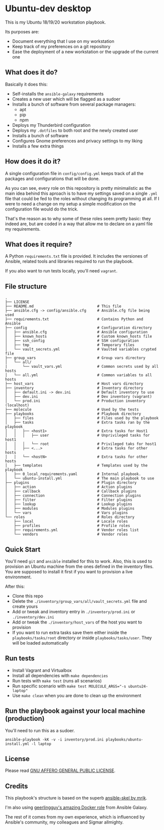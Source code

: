# Ubuntu-dev desktop

This is my Ubuntu 18/19/20 workstation playbook.

Its purposes are:

- Document everything that I use on my workstation
- Keep track of my preferences on a git repository
- Ease the deployment of a new workstation or the upgrade of the current one

## What does it do?

Basically it does this:

- Self-installs the `ansible-galaxy` requirements
- Creates a new user which will be flagged as a sudoer
- Installs a bunch of software from several package managers:
    - apt
    - pip
    - npm
- Deploys my Thunderbird configuration
- Deploys my `.dotfiles` to both root and the newly created user
- Installs a bunch of software
- Configures Gnome preferences and privacy settings to my liking
- Installs a few extra things

## How does it do it?

A single configuration file in `config/config.yml` keeps track of all the packages and configurations that will be done.

As you can see, every role on this repository is pretty minimalistic as the main idea behind this aproach is to have my settings saved on a single `.yml` file that could be fed to the roles without changing its programming at all. If I were to need a change on my setup a simple modification on the configuration file would do the trick.

That's the reason as to why some of these roles seem pretty basic: they indeed are, but are coded in a way that allow me to declare on a yaml file my requirements.

## What does it require?

A Python `requirements.txt` file is provided. It includes the versiones of Ansible, related tools and libraries required to run the playbook.

If you also want to run tests locally, you'll need `vagrant`.

## File structure

```
.
├── LICENSE
├── README.md                             # This file
├── ansible.cfg -> config/ansible.cfg     # Ansible.cfg file being used
├── requirements.txt                      # Contains Python and Ansible
├── config                                # Configuration directory
│   ├── ansible.cfg                       # Ansible configuration
│   ├── known_hosts                       # Custom known_hosts file
│   ├── ssh_config                        # SSH configuration
│   ├── tmp                               # Temporary files
│   └── vault_secrets.yml                 # Vaulted variables crypted file
├── group_vars                            # Group vars directory
│   └── all/
|       └── vault_vars.yml                # Common secrets used by all hosts
│   └── all.yml                           # Common variables to all hosts
├── host_vars                             # Host vars directory
├── inventory                             # Inventory directory
│   ├── default.ini -> dev.ini            # Default inventory to use
│   ├── dev.ini                           # Dev inventory (vagrant)
│   └── prod.ini                          # Production inventory (localhost)
├── molecule                              # Used by the tests
├── playbooks                             # Playbook directory
│   ├── files                             # Files used by the playbook
│   ├── tasks                             # Extra tasks ran by the playbook
│   │   ├── <host1>                       # Extra tasks for Host1
│   │   │   ├── user                      # Unprivileged tasks for host1
│   │   │   └── root                      # Privileged taks for host1
│   │   ├── <...>                         # Extra tasks for other hosts
│   │   └── <hostN>                       # Extra tasks for other hosts
│   ├── templates                         # Templates used by the playbook
│   ├── 0_local_requirements.yaml         # Internal playbook.
│   └── ubuntu-install.yml                # The main playbook to use
├── plugins                               # Plugin directory
│   ├── action                            # Action plugins
│   ├── callback                          # Callback plugins
│   ├── connection                        # Connection plugins
│   ├── filter                            # Filter plugins
│   ├── lookup                            # Lookup plugins
│   ├── modules                           # Modules plugins
│   └── vars                              # Vars plugins
└── roles                                 # Roles directory
    ├── local                             # Locale roles
    ├── profiles                          # Profile roles
    ├── requirements.yml                  # Vendor roles list
    └── vendors                           # Vendor roles
```

## Quick Start

You'll need `git` and `ansible` installed for this to work. Also, this is used to provision an Ubuntu machine from the ones defined in the inventory files. You are supposed to install it first if you want to provision a live environment.

After this:

- Clone this repo
- Delete the `./inventory/group_vars/all/vault_secrets.yml` file and create yours
- Add or tweak and inventory entry in `./inventory/prod.ini` or `./inventory/dev.ini`
- Add or tweak the `./inventory/host_vars` of the host you want to provision
- If you want to run extra tasks save them either inside the `playbooks/tasks/root` directory or inside `playbooks/tasks/user`. They will be loaded automatically

## Run tests

- Install Vagrant and Virtualbox
- Install all dependencies with `make dependencies`
- Run tests with `make test` (runs all scenarios)
- Run specific scenario with `make test MOLECULE_ARGS="-s ubuntu24-laptop"`
- Use `make clean` when you are done to clean up the environment

## Run the playbook against your local machine (production)

You'll need to run this as a sudoer.

```
ansible-playbook -kK -v -i inventory/prod.ini playbooks/ubuntu-install.yml -l laptop
```

## License

Please read [GNU AFFERO GENERAL PUBLIC LICENSE](LICENSE).

## Credits

This playbook's structure is based on the superb [ansible-skel by mrjk](https://github.com/mrjk/ansible-skel).

I'm also using [geerlingguy's amazing Docker role](https://github.com/geerlingguy/ansible-role-docker) from Ansible Galaxy.

The rest of it comes from my own experience, which is influenced by Ansible's community, my colleagues and Sigmar allmighty.
